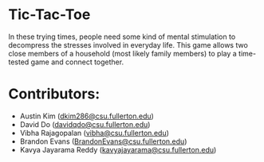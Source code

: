 # Tic-Tac-Toe

In these trying times, people need some kind of mental stimulation to decompress the stresses involved in everyday life. 
This game allows two close members of a household (most likely family members) to play a time-tested game and connect together.

# Contributors:
* Austin Kim (dkim286@csu.fullerton.edu)
* David Do (davidqdo@csu.fullerton.edu)
* Vibha Rajagopalan (vibha@csu.fullerton.edu) 
* Brandon Evans (BrandonEvans@csu.fullerton.edu) 
* Kavya Jayarama Reddy (kavyajayarama@csu.fullerton.edu)
